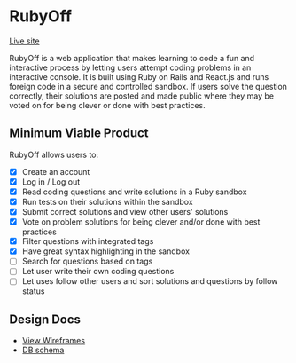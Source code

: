 # RubyOff

[Live site][heroku]

[heroku]: https://rubyoff.herokuapp.com

RubyOff is a web application that makes learning to code a fun and interactive process by letting users attempt coding problems in an interactive console. It is built using Ruby on Rails and React.js and runs foreign code in a secure and controlled sandbox. If users solve the question correctly, their solutions are posted and made public where they may be voted on for being clever or done with best practices.

## Minimum Viable Product

RubyOff allows users to:

- [x] Create an account
- [x] Log in / Log out
- [x] Read coding questions and write solutions in a Ruby sandbox
- [x] Run tests on their solutions within the sandbox
- [x] Submit correct solutions and view other users' solutions
- [x] Vote on problem solutions for being clever and/or done with best practices
- [x] Filter questions with integrated tags
- [x] Have great syntax highlighting in the sandbox
- [ ] Search for questions based on tags
- [ ] Let user write their own coding questions
- [ ] Let uses follow other users and sort solutions and questions by follow status

## Design Docs
* [View Wireframes][view]
* [DB schema][schema]

[view]: ./docs/views.md
[schema]: ./docs/schema.md
